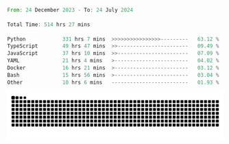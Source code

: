 <!--START_SECTION:waka-->

```rust
From: 24 December 2023 - To: 24 July 2024

Total Time: 514 hrs 27 mins

Python            331 hrs 7 mins  >>>>>>>>>>>>>>>>---------   63.12 %
TypeScript        49 hrs 47 mins  >>-----------------------   09.49 %
JavaScript        37 hrs 10 mins  >>-----------------------   07.09 %
YAML              21 hrs 4 mins   >------------------------   04.02 %
Docker            16 hrs 21 mins  >------------------------   03.12 %
Bash              15 hrs 56 mins  >------------------------   03.04 %
Other             10 hrs 6 mins   -------------------------   01.93 %
```

<!--END_SECTION:waka-->


<picture>
  <source media="(prefers-color-scheme: dark)" srcset="https://raw.githubusercontent.com/jeerawut97/jeerawut97/output/github-contribution-grid-snake.svg">
  <img alt="github contribution grid snake animation" src="https://raw.githubusercontent.com/jeerawut97/jeerawut97/output/github-contribution-grid-snake.svg">
</picture>
